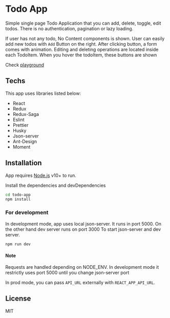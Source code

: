 # Todo App

Simple single page Todo Application that you can add, delete, toggle, edit todos. There is no authentication, pagination or lazy loading.

If user has not any todo, No Content components is shown.
User can easily add new todos with `Add` Button on the right. After clicking button, a form comes with animation.
Editing and deleting operations are located inside each TodoItem. When you hover the todoItem, these buttons are shown

Check [playground](https://todo-app-theta-rose.vercel.app/)

## Techs

This app uses libraries listed below:

- React
- Redux
- Redux-Saga
- Eslint
- Prettier
- Husky
- Json-server
- Ant-Design
- Moment

## Installation

App requires [Node.js](https://nodejs.org/) v10+ to run.

Install the dependencies and devDependencies

```sh
cd todo-app
npm install
```

### For development

In development mode, app uses local json-server. It runs in port 5000.
On the other hand dev server runs on port 3000
To start json-server and dev server.

```sh
npm run dev
```

#### Note

Requests are handled depending on NODE_ENV. In development mode it restrictly uses port 5000 until you change json-server port

In prod mode, you can pass `API_URL` externally with `REACT_APP_API_URL`.

## License

MIT
